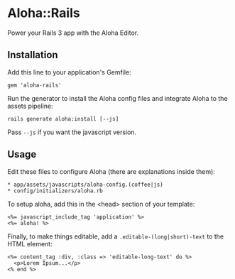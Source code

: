 # Aloha::Rails

Power your Rails 3 app with the Aloha Editor.

## Installation

Add this line to your application's Gemfile:

    gem 'aloha-rails'

Run the generator to install the Aloha config files and integrate Aloha to the assets pipeline:

    rails generate aloha:install [--js]

Pass `--js` if you want the javascript version.

## Usage

Edit these files to configure Aloha (there are explanations inside them):

    * app/assets/javascripts/aloha-config.(coffee|js)
    * config/initializers/aloha.rb


To setup aloha, add this in the &lt;head&gt; section of your template:

    <%= javascript_include_tag 'application' %>
    <%= aloha! %>

Finally, to make things editable, add a `.editable-(long|short)-text` to the HTML element:

    <%= content_tag :div, :class => 'editable-long-text' do %>
      <p>Lorem Ipsum...</p>
    <% end %>

